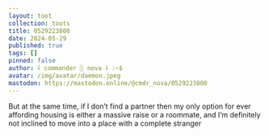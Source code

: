 ```yaml
---
layout: toot
collection: toots
title: 0529223800
date: 2024-05-29
published: true
tags: []
pinned: false
author: ⸸ commander ░ nova ⸸ :~$
avatar: /img/avatar/daemon.jpeg
mastodon: https://mastodon.online/@cmdr_nova/0529223800
---
```


But at the same time, if I don’t find a partner then my only option for ever affording housing is either a massive raise or a roommate, and I’m definitely not inclined to move into a place with a complete stranger
